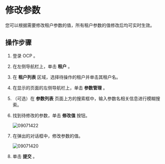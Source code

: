 修改参数
=========================

您可以根据需要修改租户参数的值，所有租户参数的值修改后均可实时生效。

操作步骤
-------------------------

1. 登录 OCP 。



2. 在左侧导航栏上，单击 **租户** 。



3. 在 **租户列表** 区域，选择待操作的租户并单击其租户名。



4. 在显示的页面的左侧导航栏上，单击 **参数管理** 。



5. （可选）在 **参数列表** 页面上方的搜索框中，输入参数名相关信息进行模糊搜索。



6. 找到待修改的参数，单击 **修改值** 按钮。

   ![09071422](https://help-static-aliyun-doc.aliyuncs.com/assets/img/zh-CN/0660562361/p324249.png)


7. 在弹出的对话框中，修改参数的值。

   ![09071420](https://help-static-aliyun-doc.aliyuncs.com/assets/img/zh-CN/0660562361/p324245.png)


8. 单击 **提交** 。
